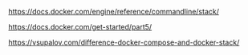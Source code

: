 
https://docs.docker.com/engine/reference/commandline/stack/

https://docs.docker.com/get-started/part5/

https://vsupalov.com/difference-docker-compose-and-docker-stack/
